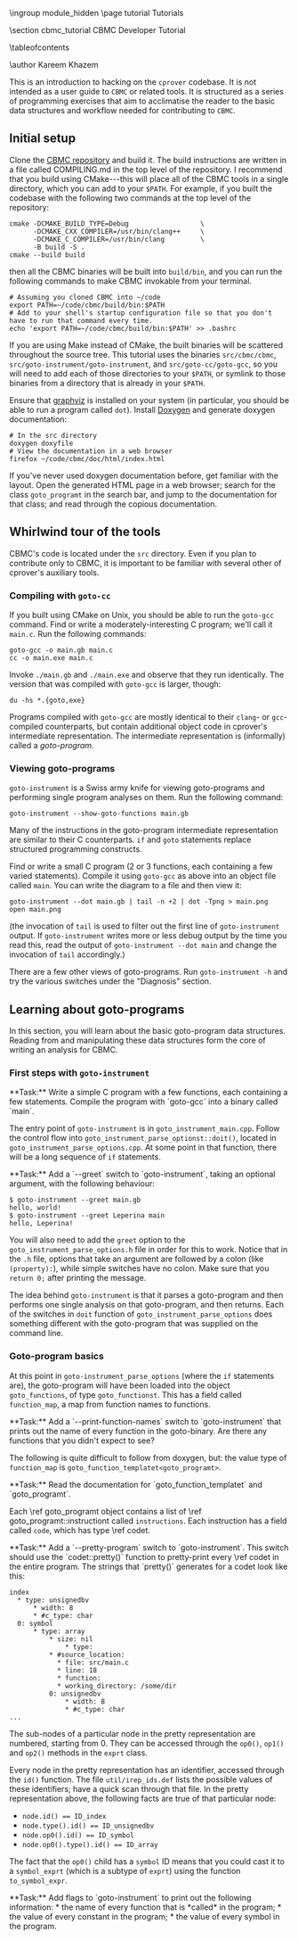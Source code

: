 \ingroup module_hidden
\page tutorial Tutorials

\section cbmc_tutorial CBMC Developer Tutorial

\tableofcontents

\author Kareem Khazem

This is an introduction to hacking on the `cprover` codebase.  It is not
intended as a user guide to `CBMC` or related tools.  It is structured
as a series of programming exercises that aim to acclimatise the reader
to the basic data structures and workflow needed for contributing to
`CBMC`.


## Initial setup

Clone the [CBMC repository][cbmc-repo] and build it. The build instructions are
written in a file called COMPILING.md in the top level of the repository. I
recommend that you build using CMake---this will place all of the CBMC tools in
a single directory, which you can add to your `$PATH`. For example, if you built
the codebase with the following two commands at the top level of the repository:

    cmake -DCMAKE_BUILD_TYPE=Debug                  \
          -DCMAKE_CXX_COMPILER=/usr/bin/clang++     \
          -DCMAKE_C_COMPILER=/usr/bin/clang         \
          -B build -S .
    cmake --build build

then all the CBMC binaries will be built into `build/bin`, and you can run the
following commands to make CBMC invokable from your terminal.

    # Assuming you cloned CBMC into ~/code
    export PATH=~/code/cbmc/build/bin:$PATH
    # Add to your shell's startup configuration file so that you don't have to run that command every time.
    echo 'export PATH=~/code/cbmc/build/bin:$PATH' >> .bashrc

If you are using Make instead of CMake, the built binaries will be
scattered throughout the source tree. This tutorial uses the binaries
`src/cbmc/cbmc`, `src/goto-instrument/goto-instrument`, and
`src/goto-cc/goto-gcc`, so you will need to add each of those
directories to your `$PATH`, or symlink to those binaries from a
directory that is already in your `$PATH`.

Ensure that [graphviz][graphviz] is installed on your system (in
particular, you should be able to run a program called `dot`).  Install
[Doxygen][doxygen] and generate doxygen documentation:

    # In the src directory
    doxygen doxyfile
    # View the documentation in a web browser
    firefox ~/code/cbmc/doc/html/index.html

If you've never used doxygen documentation before, get familiar with the
layout.  Open the generated HTML page in a web browser; search for the
class `goto_programt` in the search bar, and jump to the documentation
for that class; and read through the copious documentation.

[cbmc-repo]:  https://github.com/diffblue/cbmc/
[doxygen]:    http://www.stack.nl/~dimitri/doxygen/
[graphviz]:   http://www.graphviz.org/


## Whirlwind tour of the tools

CBMC's code is located under the `src` directory.  Even if you plan to
contribute only to CBMC, it is important to be familiar with several
other of cprover's auxiliary tools.


### Compiling with `goto-cc`

If you built using CMake on Unix, you should be able to run the
`goto-gcc` command.
Find or write a moderately-interesting C program; we'll call it `main.c`.
Run the following commands:

    goto-gcc -o main.gb main.c
    cc -o main.exe main.c

Invoke `./main.gb` and `./main.exe` and observe that they run identically.
The version that was compiled with `goto-gcc` is larger, though:

    du -hs *.{goto,exe}

Programs compiled with `goto-gcc` are mostly identical to their `clang`-
or `gcc`-compiled counterparts, but contain additional object code in
cprover's intermediate representation.  The intermediate representation
is (informally) called a *goto-program*.


### Viewing goto-programs

`goto-instrument` is a Swiss army knife for viewing goto-programs and
performing single program analyses on them.  Run the following command:

    goto-instrument --show-goto-functions main.gb

Many of the instructions in the goto-program intermediate representation
are similar to their C counterparts.  `if` and `goto` statements replace
structured programming constructs.

Find or write a small C program (2 or 3 functions, each containing a few
varied statements).  Compile it using `goto-gcc` as above into an object
file called `main`. You can write the diagram to a file and then view it:

    goto-instrument --dot main.gb | tail -n +2 | dot -Tpng > main.png
    open main.png

(the invocation of `tail` is used to filter out the first line of
`goto-instrument` output.  If `goto-instrument` writes more or less
debug output by the time you read this, read the output of
`goto-instrument --dot main` and change the invocation of `tail`
accordingly.)

There are a few other views of goto-programs.  Run `goto-instrument -h`
and try the various switches under the "Diagnosis" section.



## Learning about goto-programs

In this section, you will learn about the basic goto-program data
structures.  Reading from and manipulating these data structures form
the core of writing an analysis for CBMC.


### First steps with `goto-instrument`

<div class=memdoc>
**Task:** Write a simple C program with a few functions, each containing
a few statements.  Compile the program with `goto-gcc` into a binary
called `main`.
</div>


The entry point of `goto-instrument` is in `goto_instrument_main.cpp`.
Follow the control flow into `goto_instrument_parse_optionst::doit()`, located in `goto_instrument_parse_options.cpp`.
At some point in that function, there will be a long sequence of `if` statements.

<div class=memdoc>
**Task:** Add a `--greet` switch to `goto-instrument`, taking an optional
argument, with the following behaviour:

    $ goto-instrument --greet main.gb
    hello, world!
    $ goto-instrument --greet Leperina main
    hello, Leperina!

You will also need to add the `greet` option to the
`goto_instrument_parse_options.h` file in order for this to work.
Notice that in the `.h` file, options that take an argument are followed
by a colon (like `(property):`), while simple switches have no colon.
Make sure that you `return 0;` after printing the message.
</div>

The idea behind `goto-instrument` is that it parses a goto-program and
then performs one single analysis on that goto-program, and then
returns.  Each of the switches in  `doit` function of
`goto_instrument_parse_options` does something different with the
goto-program that was supplied on the command line.


### Goto-program basics

At this point in `goto-instrument_parse_options` (where the `if`
statements are), the goto-program will have been loaded into the object
`goto_functions`, of type `goto_functionst`.  This has a field called
`function_map`, a map from function names to functions.


<div class="memdoc">
**Task:** Add a `--print-function-names` switch to `goto-instrument`
that prints out the name of every function in the goto-binary.  Are
there any functions that you didn't expect to see?
</div>

The following is quite difficult to follow from doxygen, but: the value
type of `function_map` is `goto_function_templatet<goto_programt>`.

<div class=memdoc>
**Task:** Read the documentation for `goto_function_templatet<bodyT>`
and `goto_programt`.
</div>

Each \ref goto_programt object contains a list of
\ref goto_programt::instructiont called
`instructions`.  Each instruction has a field called `code`, which has
type \ref codet.

<div class=memdoc>
**Task:** Add a `--pretty-program` switch to `goto-instrument`.  This
switch should use the `codet::pretty()` function to pretty-print every
\ref codet in the entire program.  The strings that `pretty()` generates
for a codet look like this:

    index
      * type: unsignedbv
          * width: 8
          * #c_type: char
      0: symbol
          * type: array
              * size: nil
                  * type:
              * #source_location:
                * file: src/main.c
                * line: 18
                * function:
                * working_directory: /some/dir
              0: unsignedbv
                  * width: 8
                  * #c_type: char
    ...
</div>

The sub-nodes of a particular node in the pretty representation are
numbered, starting from 0.  They can be accessed through the `op0()`,
`op1()` and `op2()` methods in the `exprt` class.

Every node in the pretty representation has an identifier, accessed
through the `id()` function.  The file `util/irep_ids.def` lists the
possible values of these identifiers; have a quick scan through that
file.  In the pretty representation above, the following facts are true
of that particular node:

  - `node.id() == ID_index`
  - `node.type().id() == ID_unsignedbv`
  - `node.op0().id() == ID_symbol`
  - `node.op0().type().id() == ID_array`

The fact that the `op0()` child has a `symbol` ID means that you could
cast it to a `symbol_exprt` (which is a subtype of `exprt`) using the
function `to_symbol_expr`.

<div class=memdoc>
**Task:** Add flags to `goto-instrument` to print out the following information:
* the name of every function that is *called* in the program;
* the value of every constant in the program;
* the value of every symbol in the program.
</div>
